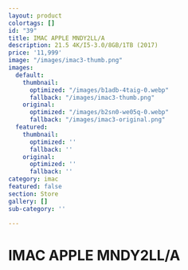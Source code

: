 ```yaml
---
layout: product
colortags: []
id: "39"
title: IMAC APPLE MNDY2LL/A
description: 21.5 4K/I5-3.0/8GB/1TB (2017)
price: '11,999'
image: "/images/imac3-thumb.png"
images:
  default:
    thumbnail:
      optimized: "/images/b1adb-4taig-0.webp"
      fallback: "/images/imac3-thumb.png"
    original:
      optimized: "/images/b2sn0-we05q-0.webp"
      fallback: "/images/imac3-original.png"
  featured:
    thumbnail:
      optimized: ''
      fallback: ''
    original:
      optimized: ''
      fallback: ''
category: imac
featured: false
section: Store
gallery: []
sub-category: ''

---
```

# IMAC APPLE MNDY2LL/A